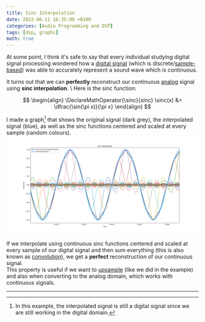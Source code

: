 ```yaml
---
title: Sinc Interpolation
date: 2022-06-11 16:35:00 +0100
categories: [Audio Programming and DSP]
tags: [dsp, graphs]
math: true
---
```


[digital signal]: https://en.wikipedia.org/wiki/Digital_signal
[analog]: https://en.wikipedia.org/wiki/Analog_signal
[sample-based]: https://youtu.be/cIQ9IXSUzuM?t=379


At some point, I think it's safe to say that every individual studying digital signal processing wondered how a [digital signal] (which is discrete/[sample-based]) was able to accurately represent a sound wave which is continuous.

It turns out that we can **perfectly** reconstruct our continuous [analog] signal using **sinc interpolation**. \\
Here is the sinc function:

$$
\begin{align}
    \DeclareMathOperator{\sinc}{sinc}
    \sinc(x) &= \dfrac{\sin(\pi x)}{\pi x}
\end{align}
$$

I made a graph[^1] that shows the original signal (dark grey), the interpolated signal (blue), as well as the sinc functions centered and scaled at every sample (random colours). 
![](/assets/AudioProgrammingAndDSP/Sinc_Interpolation.png)

If we interpolate using continuous sinc functions centered and scaled at every sample of our digital signal and then sum everything (this is also known as [convolution](https://www.youtube.com/watch?v=QmcoPYUfbJ8)), we get a **perfect** reconstruction of our continuous signal. \
This property is useful if we want to [upsample](https://en.wikipedia.org/wiki/Upsampling) (like we did in the example) and also when converting to the analog domain, which works with continuous signals.

---

[^1]: In this example, the interpolated signal is still a digital signal since we are still working in the digital domain.